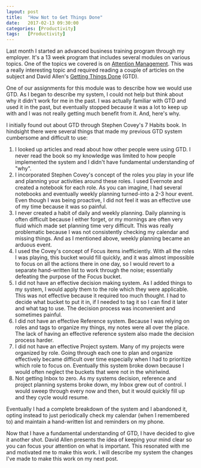 ```yaml
---
layout: post
title:  "How Not to Get Things Done"
date:   2017-02-13 09:30:00
categories: [Productivity]
tags: 	[Productivity]
---
```

Last month I started an advanced business training program through my employer. It's a 13 week program that includes several modules on various topics. One of the topics we covered is on [Attention Management](http://www.inc.com/lee-colan/manage-attention-not-time.html). This was a really interesting topic and required reading a couple of articles on the subject and David Allen's [Getting Things Done](https://www.amazon.com/Getting-Things-Done-Stress-Free-Productivity/dp/0143126563/ref=dp_ob_title_bk) (GTD). 

One of our assignments for this module was to describe how we would use GTD. As I began to describe my system, I could not help but think about why it didn't work for me in the past. I was actually familiar with GTD and used it in the past, but eventually stopped because it was a lot to keep up with and I was not really getting much benefit from it. And, here's why. 

I initially found out about GTD through Stephen Covey's 7 Habits book. In hindsight there were several things that made my previous GTD system cumbersome and difficult to use:
1. I looked up articles and read about how other people were using GTD. I never read the book so my knowledge was limited to how people implemented the system and I didn't have fundamental understanding of "why".
2. I incorporated Stephen Covey's concept of the roles you play in your life and planning your activities around these roles. I used Evernote and created a notebook for each role. As you can imagine, I had several notebooks and eventually weekly planning turned-into a 2-3 hour event. Even though I was being proactive, I did not feel it was an effective use of my time because it was so painful.
3. I never created a habit of daily and weekly planning. Daily planning is often difficult because I either forget, or my mornings are often very fluid which made set planning time very difficult. This was really problematic because I was not consistently checking my calendar and missing things. And as I mentioned above, weekly planning became an arduous event.
4. I used the Covey's concept of Focus items inefficiently. With all the roles I was playing, this bucket would fill quickly, and it was almost impossible to focus on all the actions there in one day, so I would revert to a separate hand-written list to work through the noise; essentially defeating the purpose of the Focus bucket.
5. I did not have an effective decision making system. As I added things to my system, I would apply them to the role which they were applicable. This was not effective because it required too much thought. I had to decide what bucket to put it in, if I needed to tag it so I can find it later and what tag to use. The decision process was inconvenient and sometimes painful.
6. I did not have an effective Reference system. Because I was relying on roles and tags to organize my things, my notes were all over the place. The lack of having an effective reference system also made the decision process harder.  
7. I did not have an effective Project system. Many of my projects were organized by role. Going through each one to plan and organize effectively became difficult over time especially when I had to prioritize which role to focus on. Eventually this system broke down because I would often neglect the buckets that were not in the whirlwind. 
8. Not getting Inbox to zero. As my systems decision, reference and project planning systems broke down, my Inbox grew out of control. I would sweep through every now and then, but it would quickly fill up and they cycle would resume.

Eventually I had a complete breakdown of the system and I abandoned it, opting instead to just periodically check my calendar (when I remembered to) and maintain a hand-written list and reminders on my phone.

Now that I have a fundamental understanding of GTD, I have decided to give it another shot. David Allen presents the idea of keeping your mind clear so you can focus your attention on what is important. This resonated with me and motivated me to make this work. I will describe my system the changes I've made to make this work on my next post. 